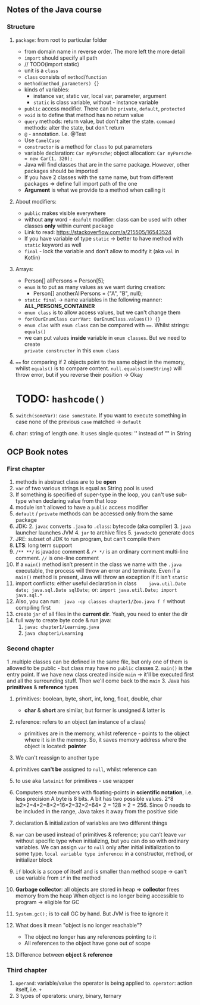 <h2>Notes of the Java course</h2>

<h3>Structure</h3>

1. `package`: from root to particular folder
    - from domain name in reverse order. The more left the more detail
    - `import` should specify all path
    - // TODO(import static)
    - unit is a `class`
    - `class` consists of `method`/`function`
    - `method(method_parameters) {}`
    - kinds of variables:
        - instance var, static var, local var, parameter, argument
        - `static` is class variable, without - instance variable
    - `public` access modifier. There can be `private`, `default`, `protected`
    - `void` is to define that method has no return value
    - `query` methods: return value, but don't alter the state. `command` methods: alter the state, but don't return
    - `@` - annotation. I.e. @Test
    - Use `CamelCase`
    - `constructor` is a method for `class` to put parameters
    - variable declaration: `Car myPorsche`; object allocation: `Car myPorsche = new Car(1, 320);`
    - Java will find classes that are in the same package. However, other packages should be imported
    - If you have 2 classes with the same name, but from different packages => define full import path of the one
    - **Argument** is what we provide to a method when calling it

2. About modifiers:
    - `public` makes visible everywhere
    - without **any** word - `deafult` modifier: class can be used with other classes **only** within current package
    - Link to read: https://stackoverflow.com/a/215505/16543524
    - If you have variable of type `static` -> better to have method with `static` keyword as well
    - `final` - lock the variable and don't allow to modify it (aka `val` in Kotlin)

3. Arrays:
    - Person[] allPersons = Person[5];
    - `enum` is to put as many values as we want during creation:
        - Person[] anotherAllPersons = {"A", "B", null};
    - `static final` -> name variables in the following manner: **ALL_PERSONS_CONTAINER**
    - `enum class` is to allow access values, but we can't change them
    - `for(OurEnumClass currVar: OurEnumClass.values()) {}`
    - `enum clas` with `enum class` can be compared with `==`. Whilst strings: `equals()`
    - we can put values **inside** variable in `enum classes`. But we need to create\
      `private constructor` in this `enum class`
4. `==` for comparing if 2 objects point to the same object in the memory, whilst
   `equals()` is to compare content. `null.equals(someString)` will throw error,
   but if you reverse their position -> Okay
   # TODO: `hashcode()`
5. `switch(someVar)`: `case someState`. If you want to execute something in case
   none of the previous `case` matched -> `default`
6. char: string of length one. It uses single quotes: '' instead of "" in String

<h2>OCP Book notes</h2>

<h3>First chapter</h3>

1. methods in abstract class are to be **open**
2. `var` of two various strings is equal as String pool is used
3. If something is specified of super-type in the loop, you can't use
   sub-type when declaring value from that loop
4. module isn't allowed to have a `public` access modifier
5. `default` / `private` methods can be accessed only from the same package
6. JDK:
    2. `javac` converts `.java` to `.class`: bytecode (aka compiler)
    3. `java` launcher launches JVM
    4. `jar` to archive files
    5. `javadoc`to generate docs
7. JRE: subset of JDK to run program, but can't compile them
8. **LTS**: long term support
9. `/** **/` is javadoc comment & `/* */` is an ordinary comment
   multi-line comment. `//` is one-line comment
10. If a `main()` method isn’t present in the class we name with
    the `.java` executable, the process will throw an error and terminate.
    Even if a `main()` method is present, Java will throw an exception if it isn’t `static`
11. import conflicts: either useful declaration in class
    `    java.util.Date date;
    java.sql.Date sqlDate;`
    or:
    `import java.util.Date;
    import java.sql.*`
12. Also, you can run: ` java -cp classes chapter1/Zoo.java f f` without compiling first
13. create `jar` of all files in the **current dir**. Yeah, you need to enter the dir
14. full way to create byte code & run java:
    1. `javac chapter1/Learning.java`
    2. `java chapter1/Learning`

<h3>Second chapter</h3>

1 .multiple classes can be defined in the same file, but only one of them is allowed to be public
    - but class may have no `public` classes
2. `main()` is the entry point. If we have new class created inside `main` ->
   it'll be executed first and all the surrounding stuff. Then we'll come back to the `main`
3. Java has **primitives** & **reference** types
   1. primitives: boolean, byte, short, int, long, float, double, char
      - **char** & **short** are similar, but former is unsigned & latter is
   2. reference: refers to an object (an instance of a class)
      - primitives are in the memory, whilst reference - points to the object
        where it is in the memory. So, it saves memory address where the object
        is located: **pointer**
   3. We can't reassign to another type
   4. primitives **can't be** assigned to `null`, whilst reference can
   5. to use aka `lateinit` for primitives - use wrapper

4. Computers store numbers with floating-points in **scientific notation**, i.e. less precision
   A byte is 8 bits. A bit has two possible values. 2^8 is2×2=4×2=8×2=16×2=32×2=64× 2 = 128 × 2 = 256. 
   Since 0 needs to be included in the range, Java takes it away from the positive side
5. declaration & initialization of variables are two different things
6. `var` can be used instead of primitives & reference; you can’t leave `var` without specific 
   type when initializing, but you can do so with ordinary variables. We can assign `var` to `null` only after 
   initial initialization to some type.
   `local variable type inference`: in a constructor, method, or initializer block
7. `if` block is a scope of itself and is smaller than method scope -> can't use variable
   from `if` in the method
8. **Garbage collector**: all objects are stored in heap => **collector** frees memory from the heap
    When object is no longer being accessible to program -> eligible for GC
9. `System.gc();` is to call GC by hand. But JVM is free to ignore it
10. What does it mean "object is no longer reachable"?
    * The object no longer has any references pointing to it
    * All references to the object have gone out of scope
11. Difference between **object** & **reference**

<h3>Third chapter</h3>

1. `operand`: variable/value the operator is being applied to. `operator`: action itself, i.e. `+`
2. 3 types of operators: unary, binary, ternary




